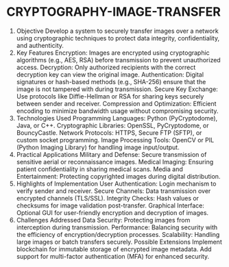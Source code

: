 # CRYPTOGRAPHY-IMAGE-TRANSFER
1. Objective
Develop a system to securely transfer images over a network using cryptographic techniques to protect data integrity, confidentiality, and authenticity.
2. Key Features
Encryption: Images are encrypted using cryptographic algorithms (e.g., AES, RSA) before transmission to prevent unauthorized access.
Decryption: Only authorized recipients with the correct decryption key can view the original image.
Authentication: Digital signatures or hash-based methods (e.g., SHA-256) ensure that the image is not tampered with during transmission.
Secure Key Exchange: Use protocols like Diffie-Hellman or RSA for sharing keys securely between sender and receiver.
Compression and Optimization: Efficient encoding to minimize bandwidth usage without compromising security.
3. Technologies Used
Programming Languages: Python (PyCryptodome), Java, or C++.
Cryptographic Libraries: OpenSSL, PyCryptodome, or BouncyCastle.
Network Protocols: HTTPS, Secure FTP (SFTP), or custom socket programming.
Image Processing Tools: OpenCV or PIL (Python Imaging Library) for handling image input/output.
4. Practical Applications
Military and Defense: Secure transmission of sensitive aerial or reconnaissance images.
Medical Imaging: Ensuring patient confidentiality in sharing medical scans.
Media and Entertainment: Protecting copyrighted images during digital distribution.
5. Highlights of Implementation
User Authentication: Login mechanism to verify sender and receiver.
Secure Channels: Data transmission over encrypted channels (TLS/SSL).
Integrity Checks: Hash values or checksums for image validation post-transfer.
Graphical Interface: Optional GUI for user-friendly encryption and decryption of images.
6. Challenges Addressed
Data Security: Protecting images from interception during transmission.
Performance: Balancing security with the efficiency of encryption/decryption processes.
Scalability: Handling large images or batch transfers securely.
Possible Extensions
Implement blockchain for immutable storage of encrypted image metadata.
Add support for multi-factor authentication (MFA) for enhanced security.
